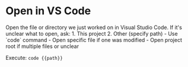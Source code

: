 # Open in VS Code

<instruction>
Open the file or directory we just worked on in Visual Studio Code.
</instruction>

<context>
If it's unclear what to open, ask:
1. This project
2. Other (specify path)
</context>

<constraints>
- Use `code` command
- Open specific file if one was modified
- Open project root if multiple files or unclear
</constraints>

Execute: `code {{path}}`